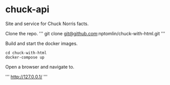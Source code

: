 # chuck-api
Site and service for Chuck Norris facts.


Clone the repo.
'''
git clone git@github.com:nptomlin/chuck-with-html.git
'''

Build and start the docker images.
```
cd chuck-with-html
docker-compose up
```

Open a browser and navigate to.

'''
http://127.0.0.1/
'''

